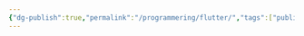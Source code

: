 ```yaml
---
{"dg-publish":true,"permalink":"/programmering/flutter/","tags":["public"],"noteIcon":"1","created":"2023-08-15T14:20:13.000+02:00","updated":"2023-01-05T18:34:28.000+01:00"}
---
```


